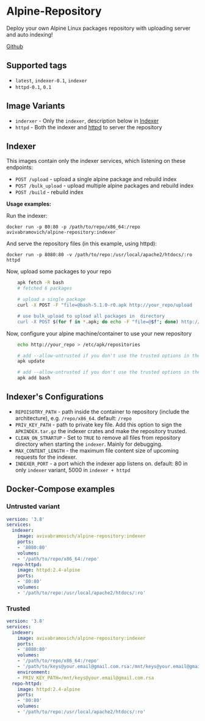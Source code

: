 # Alpine-Repository

Deploy your own Alpine Linux packages repository with uploading server and auto indexing!

[Github](https://github.com/AvivAbramovich/Alpine-Repository/tree/dev)

## Supported tags
* `latest`, `indexer-0.1`, `indexer`
* `httpd-0.1`, `0.1`

## Image Variants
- `inderxer` - Only the `indexer`, description below in [Indexer](#Indexer)
- `httpd` - Both the indexer and [httpd](https://hub.docker.com/_/httpd) to server the repository


## Indexer
This images contain only the indexer services, which listening on these endpoints:

- `POST /upload` - upload a single alpine package and rebuild index
- `POST /bulk_upload` - upload multiple alpine packages and rebuild index
- `POST /build` - rebuild index
  
**Usage examples:**

Run the indexer:

    docker run -p 80:80 -p /path/to/repo/x86_64:/repo avivabramovich/alpine-repository:indexer

And serve the repository files (in this example, using httpd):

    docker run -p 8080:80 -v /path/to/repo:/usr/local/apache2/htdocs/:ro httpd

Now, upload some packages to your repo

```sh
    apk fetch -R bash
    # fetched 6 packages

    # upload a single package
    curl -X POST -F "file=@bash-5.1.0-r0.apk http://your_repo/upload

    # use bulk_upload to upload all packages in  directory
    curl -X POST $(for f in *.apk; do echo -F "file=@$f"; done) http://your_repo/bulk_upload
```

Now, configure your alpine machine/container to use your new repository

```sh
    echo http://your_repo > /etc/apk/repositories

    # add --allow-untrusted if you don't use the trusted options in the indexer
    apk update

    # add --allow-untrusted if you don't use the trusted options in the indexer
    apk add bash
```

## Indexer's Configurations

- `REPOISOTRY_PATH` - path inside the container to repository (include the architecture), e.g. `/repo/x86_64`. default: `/repo`
- `PRIV_KEY_PATH` - path to private key file. Add this option to sign the `APKINDEX.tar.gz` the indexer crates and make the repository trusted.
- `CLEAN_ON_STRARTUP` - Set to `TRUE` to remove all files from repository directory when starting the `indexer`. Mainly for debugging.
- `MAX_CONTENT_LENGTH` - the maximum file content size of upcoming requests for the indexer.
- `INDEXER_PORT` - a port which the indexer app listens on. default: 80 in only `indexer` variant, 5000 in `indexer + httpd`

## Docker-Compose examples

### Untrusted variant

```yaml
version: '3.8'
services: 
  indexer:
    image: avivabramovich/alpine-repository:indexer
    ports:
    - '8080:80'
    volumes:
    - '/path/to/repo/x86_64:/repo'
  repo-httpd:
    image: httpd:2.4-alpine
    ports: 
    - '80:80'
    volumes: 
    - '/path/to/repo:/usr/local/apache2/htdocs/:ro'
```

### Trusted

```yaml
version: '3.8'
services: 
  indexer:
    image: avivabramovich/alpine-repository:indexer
    ports:
    - '8080:80'
    volumes:
    - '/path/to/repo/x86_64:/repo'
    - '/path/to/keys@your.email@gmail.com.rsa:/mnt/keys@your.email@gmail.com.rsa'
    environment:
    - PRIV_KEY_PATH=/mnt/keys@your.email@gmail.com.rsa
  repo-httpd:
    image: httpd:2.4-alpine
    ports: 
    - '80:80'
    volumes: 
    - '/path/to/repo:/usr/local/apache2/htdocs/:ro'